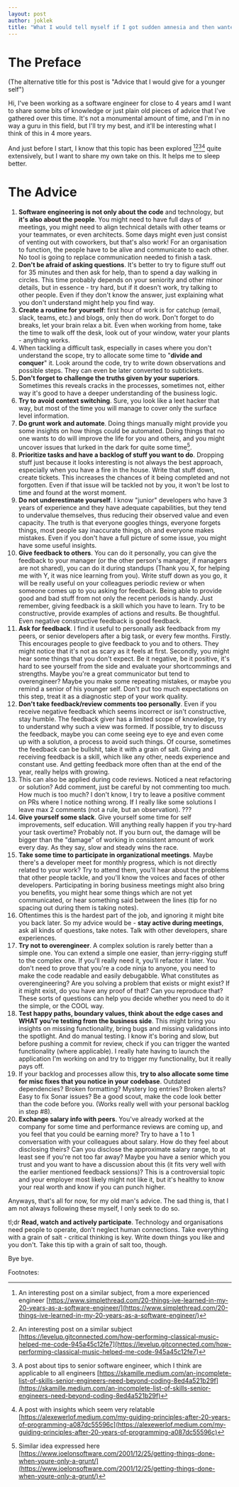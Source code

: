 ```yaml
---
layout: post
author: joklek
title: "What I would tell myself if I got sudden amnesia and then wanted to get into software engineering after it"
---
```


# The Preface

(The alternative title for this post is "Advice that I would give for a younger self")

Hi, I've been working as a software engineer for close to 4 years amd I want to share some bits of knowledge or just plain old pieces of advice that I've gathered over this time. It's not a monumental amount of time, and I'm in no way a guru in this field, but I'll try my best, and it'll be interesting what I think of this in 4 more years.

And just before I start, I know that this topic has been explored [^1][^2][^3][^4] quite extensively, but I want to share my own take on this. It helps me to sleep better.

# The Advice

1. **Software engineering is not only about the code** and technology, but **it's also about the people**. You might need to have full days of meetings, you might need to align technical details with other teams or your teammates, or even architects. Some days might even just consist of venting out with coworkers, but that's also work! For an organisation to function, the people have to be alive and communicate to each other. No tool is going to replace communication needed to finish a task.
2. **Don't be afraid of asking questions**. It's better to try to figure stuff out for 35 minutes and then ask for help, than to spend a day walking in circles. This time probably depends on your seniority and other minor details, but in essence - try hard, but if it doesn't work, try talking to other people. Even if they don't know the answer, just explaining what you don't understand might help you find way.
3. **Create a routine for yourself**: first hour of work is for catchup (email, slack, teams, etc.) and blogs, only then do work. Don't forget to do breaks, let your brain relax a bit. Even when working from home, take the time to walk off the desk, look out of your window, water your plants - anything works.
4. When tackling a difficult task, especially in cases where you don't understand the scope, try to allocate some time to "**divide and conquer**" it. Look around the code, try to write down observations and possible steps. They can even be later converted to subtickets.
5. **Don't forget to challenge the truths given by your superiors**. Sometimes this reveals cracks in the processes, sometimes not, either way it's good to have a deeper understanding of the business logic.
6. **Try to avoid context switching**. Sure, you look like a leet hacker that way, but most of the time you will manage to cover only the surface level information.
7. **Do grunt work and automate**. Doing things manually might provide you some insights on how things could be automated. Doing things that no one wants to do will improve the life for you and others, and you might uncover issues that lurked in the dark for quite some time[^5].
8. **Prioritize tasks and have a backlog of stuff you want to do**. Dropping stuff just because it looks interesting is not always the best approach, especially when you have a fire in the house. Write that stuff down, create tickets. This increases the chances of it being completed and not forgotten. Even if that issue will be tackled not by you, it won't be lost to time and found at the worst moment.
9. **Do not underestimate yourself**. I know "junior" developers who have 3 years of experience and they have adequate capabilities, but they tend to undervalue themselves, thus reducing their observed value and even capacity. The truth is that everyone googles things, everyone forgets things, most people say inaccurate things, oh and everyone makes mistakes. Even if you don't have a full picture of some issue, you might have some useful insights.
10. **Give feedback to others**. You can do it personally, you can give the feedback to your manager (or the other person's manager, if managers are not shared), you can do it during standups (Thank you X, for helping me with Y, it was nice learning from you). Write stuff down as you go, it will be really useful on your colleagues periodic review or when someone comes up to you asking for feedback. Being able to provide good and bad stuff from not only the recent periods is handy. Just remember, giving feedback is a skill which you have to learn. Try to be constructive, provide examples of actions and results. Be thoughtful. Even negative constructive feedback is good feedback.
11. **Ask for feedback**. I find it useful to personally ask feedback from my peers, or senior developers after a big task, or every few months. Firstly. This encourages people to give feedback to you and to others. They might notice that it's not as scary as it feels at first. Secondly, you might hear some things that you don't expect. Be it negative, be it positive, it's hard to see yourself from the side and evaluate your shortcommings and strengths. Maybe you're a great communicator but tend to overengineer? Maybe you make some repeating mistakes, or maybe you remind a senior of his younger self. Don't put too much expectations on this step, treat it as a diagnostic step of your work quality.
12. **Don't take feedback/review comments too personally**. Even if you receive negative feedback which seems incorrect or isn't constructive, stay humble. The feedback giver has a limited scope of knowledge, try to understand why such a view was formed. If possible, try to discuss the feedback, maybe you can come seeing eye to eye and even come up with a solution, a process to avoid such things. Of course, sometimes the feedback can be bullshit, take it with a grain of salt. Giving and receiving feedback is a skill, which like any other, needs experience and constant use. And getting feedback more often than at the end of the year, really helps with growing.
13. This can also be applied during code reviews. Noticed a neat refactoring or solution? Add comment, just be careful by not commenting too much. How much is too much? I don't know, I try to leave a positive comment on PRs where I notice nothing wrong. If I really like some solutions I leave max 2 comments (not a rule, but an observation). ???
14. **Give yourself some slack**. Give yourself some time for self improvements, self education. Will anything really happen if you try-hard your task overtime? Probably not. If you burn out, the damage will be bigger than the "damage" of working in consistent amount of work every day. As they say, slow and steady wins the race.
15. **Take some time to participate in organizational meetings**. Maybe there's a developer meet for monthly progress, which is not directly related to your work? Try to attend them, you'll hear about the problems that other people tackle, and you'll know the voices and faces of other developers. Participating in boring business meetings might also bring you benefits, you might hear some things which are not yet communicated, or hear something said between the lines (tip for no spacing out during them is taking notes).
16. Oftentimes this is the hardest part of the job, and ignoring it might bite you back later. So my advice would be - **stay active during meetings**, ask all kinds of questions, take notes. Talk with other developers, share experiences.
17. **Try not to overengineer**. A complex solution is rarely better than a simple one. You can extend a simple one easier, than jerry-rigging stuff to the complex one. If you'll really need it, you'll refactor it later. You don't need to prove that you're a code ninja to anyone, you need to make the code readable and easily debugabble. What constitutes as overengineering? Are you solving a problem that exists or might exist? If it might exist, do you have any proof of that? Can you reproduce that? These sorts of questions can help you decide whether you need to do it the simple, or the COOL way.
18. **Test happy paths, boundary values, think about the edge cases and WHAT you're testing from the business side**. This might bring you insights on missing functionality, bring bugs and missing validations into the spotlight. And do manual testing. I know it's boring and slow, but before pushing a commit for review, check if you can trigger the wanted functionality (where applicable). I really hate having to launch the application I'm working on and try to trigger my functionality, but it really pays off.
19. If your backlog and processes allow this, **try to also allocate some time for misc fixes that you notice in your codebase**. Outdated dependencies? Broken formatting? Mystery log entries? Broken alerts? Easy to fix Sonar issues? Be a good scout, make the code look better than the code before you. (Works really well with your personal backlog in step #8).
20. **Exchange salary info with peers**. You've already worked at the company for some time and performance reviews are coming up, and you feel that you could be earning more? Try to have a 1 to 1 conversation with your colleagues about salary. How do they feel about disclosing theirs? Can you disclose the approximate salary range, to at least see if you're not too far away? Maybe you have a senior which you trust and you want to have a discussion about this (it fits very well with the earlier mentioned feedback sessions)? This is a controversial topic and your employer most likely might not like it, but it's healthy to know your real worth and know if you can punch higher. 

Anyways, that's all for now, for my old man's advice. The sad thing is, that I am not always following these myself, I only seek to do so.

tl;dr **Read, watch and actively participate**. Technology and organisations need people to operate, don't neglect human connections. Take everything with a grain of salt - critical thinking is key. Write down things you like and you don't. Take this tip with a grain of salt too, though.

Bye bye.

Footnotes:

[^1]: An interesting post on a similar subject, from a more experienced engineer [https://www.simplethread.com/20-things-ive-learned-in-my-20-years-as-a-software-engineer/](https://www.simplethread.com/20-things-ive-learned-in-my-20-years-as-a-software-engineer/)

[^2]: An interesting post on a similar subject [https://levelup.gitconnected.com/how-performing-classical-music-helped-me-code-945a45c12fe7](https://levelup.gitconnected.com/how-performing-classical-music-helped-me-code-945a45c12fe7)

[^3]: A post about tips to senior software engineer, which I think are applicable to all engineers [https://skamille.medium.com/an-incomplete-list-of-skills-senior-engineers-need-beyond-coding-8ed4a521b29f](https://skamille.medium.com/an-incomplete-list-of-skills-senior-engineers-need-beyond-coding-8ed4a521b29f)

[^4]: A post with insights which seem very relatable [https://alexewerlof.medium.com/my-guiding-principles-after-20-years-of-programming-a087dc55596c](https://alexewerlof.medium.com/my-guiding-principles-after-20-years-of-programming-a087dc55596c)

[^5]: Similar idea expressed here [https://www.joelonsoftware.com/2001/12/25/getting-things-done-when-youre-only-a-grunt/](https://www.joelonsoftware.com/2001/12/25/getting-things-done-when-youre-only-a-grunt/)